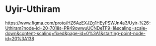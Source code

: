 # Uyir-Uthiram
https://www.figma.com/proto/HZ6AzEXJZg1HEyPSWJn4a3/Uyir-%26-Uthiram?node-id=20-701&t=PR49owwuUCNDeTF9-1&scaling=scale-down&content-scaling=fixed&page-id=0%3A1&starting-point-node-id=20%3A138

